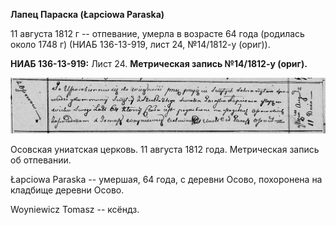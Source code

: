 **Лапец Параска (Łapciowa Paraska)**

11 августа 1812 г -- отпевание, умерла в возрасте 64 года (родилась
около 1748 г) (НИАБ 136-13-919, лист 24, №14/1812-у (ориг)).

**НИАБ 136-13-919:** Лист 24. **Метрическая запись №14/1812-у (ориг).**

![](./media/f78425071128e0d5c252ea9cee7fb0387ccf3929.png)

Осовская униатская церковь. 11 августа 1812 года. Метрическая запись об
отпевании.

Łapciowa Paraska -- умершая, 64 года, с деревни Осово, похоронена на
кладбище деревни Осово.

Woyniewicz Tomasz -- ксёндз.
